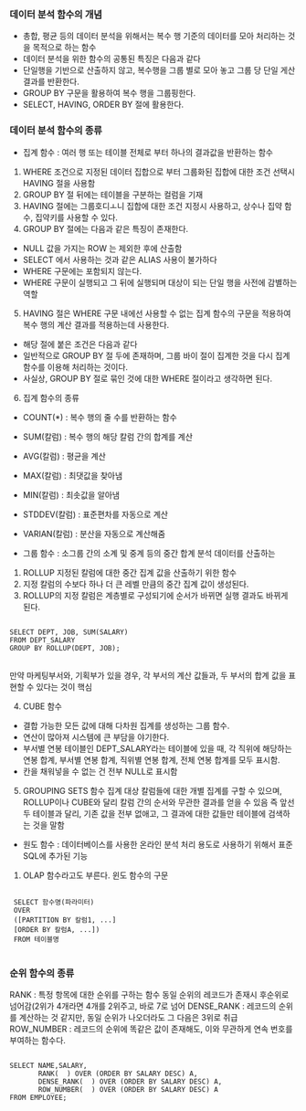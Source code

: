 ### 데이터 분석 함수의 개념
- 총합, 평균 등의 데이터 분석을 위해서는 복수 행 기준의 데이터를 모아 처리하는 것을 목적으로 하는 함수
- 데이터 분석을 위한 함수의 공통된 특징은 다음과 같다
- 단일행을 기반으로 산출하지 않고, 복수행을 그룹 별로 모아 놓고 그룹 당 단일 게산 결과를 반환한다.
- GROUP BY 구문을 활용하여 복수 행을 그룹핑한다.
- SELECT, HAVING, ORDER BY 절에 활용한다.

### 데이터 분석 함수의 종류
- 집계 함수 : 여러 행 또는 테이블 전체로 부터 하나의 결과값을 반환하는 함수
1. WHERE 조건으로 지정된 데이터 집합으로 부터 그룹화된 집합에 대한 조건 선택시 HAVING  절을 사용함
2. GROUP BY 절 뒤에는 테이블을 구분하는 컬럼을 기재
3. HAVING 절에는 그룹호디ㅗ니 집합에 대한 조건 지정시 사용하고, 상수나 집약 함수, 집약키를 사용할 수 있다.
4. GROUP BY 절에는 다음과 같은 특징이 존재한다.
- NULL 값을 가지는 ROW 는 제외한 후에 산출함
- SELECT 에서 사용하는 것과 같은 ALIAS 사용이 불가하다
- WHERE 구문에는 포함되지 않는다.
- WHERE 구문이 실행되고 그 뒤에 실행되며 대상이 되는 단일 행을 사전에 감별하는 역할
5. HAVING 절은 WHERE 구문 내에선 사용할 수 없는 집계 함수의 구문을 적용하여 복수 행의 계산 결과를 적용하는데 사용한다.
- 해당 절에 붙은 조건은 다음과 같다
- 일반적으로 GROUP BY 절 두에 존재하며, 그룹 바이 절이 집계한 것을 다시 집계 함수를 이용해 처리하는 것이다.
- 사실상, GROUP BY 절로 묶인 것에 대한 WHERE 절이라고 생각하면 된다.
6. 집계 함수의 종류
- COUNT(*) : 복수 행의 줄 수를 반환하는 함수
- SUM(칼럼) :  복수 행의 해당 칼럼 간의 합계를 계산
- AVG(칼럼) : 평균을 계산
- MAX(칼럼) : 최댓값을 찾아냄
- MIN(칼럼) : 최솟값을 알아냄
- STDDEV(칼럼) : 표준편차를 자동으로 계산
- VARIAN(칼럼) : 분산을 자동으로 계산해줌

- 그룹 함수 : 소그룹 간의 소계 및 중계 등의 중간 합계 분석 데이터를 산출하는 
1. ROLLUP 지정된 칼럼에 대한 중간 집계 값을 산출하기 위한 함수
2. 지정 칼럼의 수보다 하나 더 큰 레벨 만큼의 중간 집계 값이 생성된다.
3. ROLLUP의 지정 칼럼은 계층별로 구성되기에 순서가 바뀌면 실행 결과도 바뀌게 된다.
<pre>
<code>
SELECT DEPT, JOB, SUM(SALARY)
FROM DEPT_SALARY
GROUP BY ROLLUP(DEPT, JOB);
</code>
</pre>


만약 마케팅부서와, 기획부가 있을 경우, 각 부서의 계산 값들과, 두 부서의 합계 값을 표현할 수 있다는 것이 핵심

4. CUBE 함수
- 결합 가능한 모든 값에 대해 다차원 집계를 생성하는 그룹 함수.
- 연산이 많아져 시스템에 큰 부담을 야기한다.
- 부서별 연봉 테이블인 DEPT_SALARY라는 테이블에 있을 때, 각 직위에 해당하는 연봉 합계, 부서별 연봉 합계, 직위별 연봉 합계, 전체 연봉 합계를 모두 표시함.
- 칸을 채워넣을 수 없는 건 전부 NULL로 표시함


5. GROUPING SETS 함수
집계 대상 칼럼들에 대한 개별 집계를 구할 수 있으며, ROLLUP이나  CUBE와 달리 칼럼 간의 순서와 무관한 결과를 얻을 수 있음
즉 앞선 두 테이블과 달리, 기존 값을 전부 없애고, 그 결과에 대한 값들만 테이블에 검색하는 것을 말함


- 원도 함수 : 데이터베이스를 사용한 온라인 분석 처리 용도로 사용하기 위해서 표준 SQL에 추가된 기능
1. OLAP 함수라고도 부른다.
윈도 함수의 구문
<pre>
<code>
 SELECT 함수명(파라미터)
 OVER
 ([PARTITION BY 칼럼1, ...]
 [ORDER BY 칼럼A, ...])
 FROM 테이블명
</code>
</pre>

### 순위 함수의 종류
RANK : 특정 항목에 대한 순위를 구하는 함수
       동일 순위의 레코드가 존재시 후순위로 넘어감(2위가 4개라면 4개를 2위주고, 바로 7로 넘어
DENSE_RANK : 레코드의 순위를 계산하는 것 같지만, 동일 순위가 나오더라도 그 다음은 3위로 취급
ROW_NUMBER : 레코드의 순위에 똑같은 값이 존재해도, 이와 무관하게 연속 번호를 부여하는 함수다.

<pre>
<code>
SELECT NAME,SALARY,
       RANK(  ) OVER (ORDER BY SALARY DESC) A,
       DENSE_RANK(  ) OVER (ORDER BY SALARY DESC) A,
       ROW_NUMBER(  ) OVER (ORDER BY SALARY DESC) A
FROM EMPLOYEE;
</code>
</pre>




